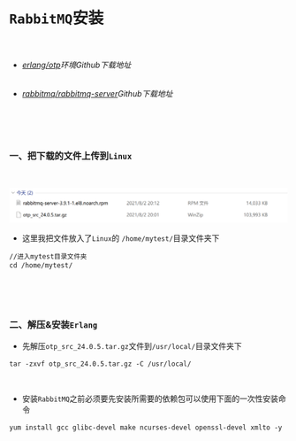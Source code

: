 # `RabbitMQ`安装

<br>

- ###### [erlang/otp](https://github.com/erlang/otp)环境Github下载地址

- ###### [rabbitmq/rabbitmq-server](https://github.com/rabbitmq/rabbitmq-server)Github下载地址

<br>

<br>

### 一、把下载的文件上传到`Linux`

<br>

![下载的文件](../../../Images/Linux_Install_Images/RabbitMQ_Install_Images/2021-08-02_202334.png)

- 这里我把文件放入了`Linux`的 `/home/mytest/`目录文件夹下

```shell
//进入mytest目录文件夹
cd /home/mytest/
```

<br>

<br>

<br>

### 二、解压&安装`Erlang`

- 先解压`otp_src_24.0.5.tar.gz`文件到`/usr/local/`目录文件夹下

```shell
tar -zxvf otp_src_24.0.5.tar.gz -C /usr/local/
```

<br>

- 安装`RabbitMQ`之前必须要先安装所需要的依赖包可以使用下面的一次性安装命令

```shell
yum install gcc glibc-devel make ncurses-devel openssl-devel xmlto -y
```

<br>

